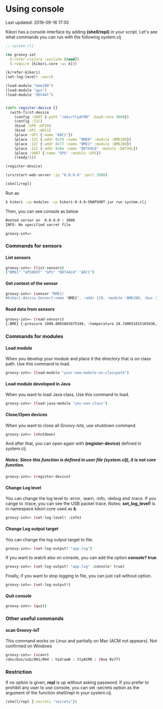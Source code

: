 # Using console

Last updated: 2018-09-16 17:30

Kikori has a console interface by adding __(shell/repl)__ in your script.
Let's see what commands you can run with the following system.clj

```clojure
;; system.clj

(ns groovy-iot
  (:refer-clojure :exclude [read])
  (:require [kikori.core :as k]))

(k/refer-kikori)
(set-log-level! :warn)

(load-module "bme280")
(load-module "gps")
(load-module "d6t44l")


(defn register-device []
  (with-first-device
    (config :UART {:path "/dev/ttyACM0" :baud-rate 9600})
    (config :I2C)
    (bind :GP0 :GPIO)
    (bind :GP1 :ADC1)
    (place :GP1 {:name "ADC1"})    
    (place :I2C {:addr 0x76 :name "BME0" :module :BME280})
    (place :I2C {:addr 0x77 :name "BME1" :module :BME280})
    (place :I2C {:addr 0x0a :name "D6T44L0" :module :D6T44L})    
    (place :UART {:name "GPS" :module :GPS})
    (ready!)))

(register-device)

(srv/start-web-server :ip "0.0.0.0" :port 3000)

(shell/repl)

```

Run as
```sh
$ kikori -cp modules -cp kikori-0.4.0-SNAPSHOT.jar run system.clj
```

Then, you can see console as below
```sh
Booted server on  0.0.0.0 : 3000
INFO: No specified secret file

groovy-iot=>
```

### Commands for sensors

#### List sensors
```sh
groovy-iot=> (list-sensors)
("BME1" "GPIOOUT" "GPS" "D6T44L0" "ADC1")
```

#### Get context of the sensor
```sh
groovy-iot=> (sensor "BME1)
#kikori.device.Sensor{:name "BME1", :addr 119, :module :BME280, :bus :I2C, :id "d85b8916-57b0-4c43-943c-f27c22a8c434", :device-id "/dev/bus/usb/001/005"}
```


#### Read data from sensors
```sh
groovy-iot=> (read-sensors)
{:BME1 {:pressure 1009.8065865875349, :temperature 28.740051815105836, :humidity 63.3634188251792}, :GPIOOUT {:error 1, :msg "no :module defined on sensor or no defined function"}, :GPS {:sentence-type "$GPGSA", :raw "$GPGSA,A,3,25,10,24,193,31,20,,,,,,,6.79,5.31,4.23*33\r"}, :D6T44L0 {:PTAT 298, :PX (302 301 302 301 301 301 299 300 301 301 301 300 301 302 300 301), :PEC -52, :valid false}, :ADC1 205}

```

### Commands for modules
#### Load module
When you develop your module and place it the directory that is on class path.
Use this command to load.


```sh
groovy-iot=> (load-module "your-new-module-on-classpath")
```

#### Load module developed in Java
When you want to load Java class, Use this command to load.


```sh
groovy-iot=> (load-java-module "you-own-class")
```


#### Close/Open devices
When you want to close all Groovy-Iots, use shutdown command.
```sh
groovy-iot=> (shutdown)
```

And after that, you can open again with __(register-device)__ defined in system.clj

##### Notes: Since this function is defined in user file (system.clj), it is not core function.

```sh
groovy-iot=> (register-device)
```

#### Change Log level
You can change the log level to :error,  :warn, :info, :debug and :trace.
If you cange to :trace, you can see the USB packet trace.
Notes: __set_log_level!__ is in namespace kikori.core used as __k__.
```sh
groovy-iot=> (set-log-level! :info)
```

#### Change Log output target
You can change the log output target to file. 

```sh
groovy-iot=> (set-log-output! "app.log")
```

If you want to watch also on console, you can add the option __console? true__.
```sh
groovy-iot=> (set-log-output! "app.log" :console? true)
```

Finally, if you want to stop logging to file, you can just call without option.

```sh
groovy-iot=> (set-log-output!)
```




#### Quit console
```sh
groovy-iot=> (quit)
```


### Other useful commands
#### scan Groovy-IoT 
This command works on Linux and partially on Mac (ACM not appears). Not confirmed on Windows

```sh
groovy-iot=> (scan+)
/dev/bus/usb/001/004 : hidraw0 : ttyACM0 : (0xa 0x77)
```

### Restriction 

If no option is given, __repl__ is up without asking password.
If you prefer to prohibit  any user to use console, you can set :secrets option
as the argument of the function shell/repl in your system.clj.

```clojure
(shell/repl {:secrets "secrets"})
```